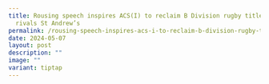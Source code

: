 ```yaml
---
title: Rousing speech inspires ACS(I) to reclaim B Division rugby title from
  rivals St Andrew’s
permalink: /rousing-speech-inspires-acs-i-to-reclaim-b-division-rugby-title-from-rivals-st-andrew-s/
date: 2024-05-07
layout: post
description: ""
image: ""
variant: tiptap
---
```

